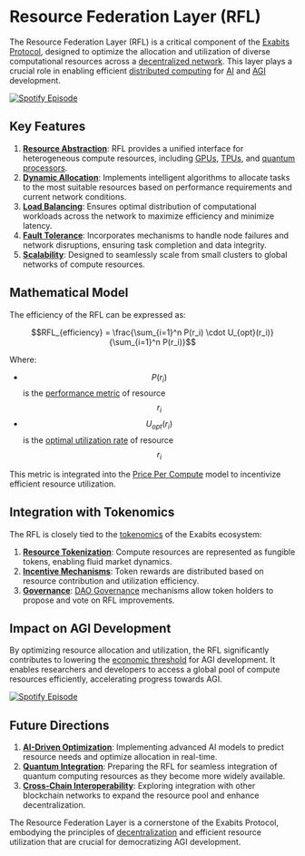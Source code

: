 # Resource Federation Layer (RFL)

The Resource Federation Layer (RFL) is a critical component of the [Exabits Protocol](../EXABITS_PROTOCOL.md), designed to optimize the allocation and utilization of diverse computational resources across a [decentralized network](../governance/decentralization.md). This layer plays a crucial role in enabling efficient [distributed computing](../DISTRIBUTED_DEVELOPMENT.md) for [AI](european_union.md) and [AGI](../ai/agi.md) development.

[![Spotify Episode](https://img.shields.io/badge/Spotify-Episode-1DB954?style=for-the-badge\&logo=spotify\&logoColor=white)](https://open.spotify.com/episode/4lRZs9HKg4gj032NV0CAfr?si=-SrO2htQQdi_vngAIEz8FQ)

## Key Features

1. [**Resource Abstraction**](../RESOURCE_ABSTRACTION.md): RFL provides a unified interface for heterogeneous compute resources, including [GPUs](../GPU.md), [TPUs](../TPU.md), and [quantum processors](../../../TECH_DOCS/VISUAL/MOVIES.MD).
2. [**Dynamic Allocation**](../DYNAMIC_ALLOCATION.md): Implements intelligent algorithms to allocate tasks to the most suitable resources based on performance requirements and current network conditions.
3. [**Load Balancing**](../LOAD_BALANCING.md): Ensures optimal distribution of computational workloads across the network to maximize efficiency and minimize latency.
4. [**Fault Tolerance**](../FAULT_TOLERANCE.md): Incorporates mechanisms to handle node failures and network disruptions, ensuring task completion and data integrity.
5. [**Scalability**](../SCALABILITY.md): Designed to seamlessly scale from small clusters to global networks of compute resources.

## Mathematical Model

The efficiency of the RFL can be expressed as:

$$RFL_{efficiency} = \frac{\sum_{i=1}^n P(r_i) \cdot U_{opt}(r_i)}{\sum_{i=1}^n P(r_i)}$$

Where:

* $$P(r_i)$$ is the [performance metric](../PERFORMANCE_METRICS.md) of resource $$r_i$$
* $$U_{opt}(r_i)$$ is the [optimal utilization rate](../OPTIMAL_UTILIZATION.md) of resource $$r_i$$

This metric is integrated into the [Price Per Compute](../ai/price_per_compute.md) model to incentivize efficient resource utilization.

## Integration with Tokenomics

The RFL is closely tied to the [tokenomics](../TOKENOMICS.md) of the Exabits ecosystem:

1. [**Resource Tokenization**](../RESOURCE_TOKENIZATION.md): Compute resources are represented as fungible tokens, enabling fluid market dynamics.
2. [**Incentive Mechanisms**](../INCENTIVE_MECHANISMS.md): Token rewards are distributed based on resource contribution and utilization efficiency.
3. [**Governance**](../DAO_GOVERNANCE.md): [DAO Governance](../DAO_GOVERNANCE.md) mechanisms allow token holders to propose and vote on RFL improvements.

## Impact on AGI Development

By optimizing resource allocation and utilization, the RFL significantly contributes to lowering the [economic threshold](patient_data.md) for AGI development. It enables researchers and developers to access a global pool of compute resources efficiently, accelerating progress towards AGI.

[![Spotify Episode](https://img.shields.io/badge/Spotify-Episode-1DB954?style=for-the-badge\&logo=spotify\&logoColor=white)](https://open.spotify.com/episode/1uzotV5ZlWsBTVGjdVV6hT?si=OTu9IhqfS0OMqRWF2Eaebg)

## Future Directions

1. [**AI-Driven Optimization**](../AI_OPTIMIZATION.md): Implementing advanced AI models to predict resource needs and optimize allocation in real-time.
2. [**Quantum Integration**](../QUANTUM_INTEGRATION.md): Preparing the RFL for seamless integration of quantum computing resources as they become more widely available.
3. [**Cross-Chain Interoperability**](../CROSS_CHAIN_INTEROPERABILITY.md): Exploring integration with other blockchain networks to expand the resource pool and enhance decentralization.

The Resource Federation Layer is a cornerstone of the Exabits Protocol, embodying the principles of [decentralization](../governance/decentralization.md) and efficient resource utilization that are crucial for democratizing AGI development.
